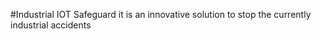 #Industrial IOT Safeguard it is an innovative solution to stop the currently industrial accidents  

